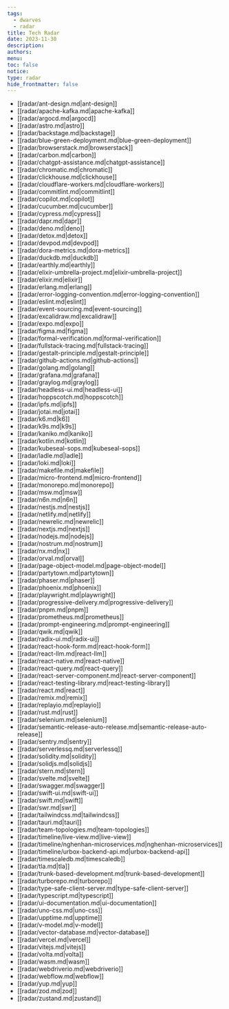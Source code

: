 ```yaml
---
tags:
  - dwarves
  - radar
title: Tech Radar
date: 2023-11-30
description: 
authors: 
menu: 
toc: false
notice: 
type: radar
hide_frontmatter: false
---
```


- [[radar/ant-design.md|ant-design]]
- [[radar/apache-kafka.md|apache-kafka]]
- [[radar/argocd.md|argocd]]
- [[radar/astro.md|astro]]
- [[radar/backstage.md|backstage]]
- [[radar/blue-green-deployment.md|blue-green-deployment]]
- [[radar/browserstack.md|browserstack]]
- [[radar/carbon.md|carbon]]
- [[radar/chatgpt-assistance.md|chatgpt-assistance]]
- [[radar/chromatic.md|chromatic]]
- [[radar/clickhouse.md|clickhouse]]
- [[radar/cloudflare-workers.md|cloudflare-workers]]
- [[radar/commitlint.md|commitlint]]
- [[radar/copilot.md|copilot]]
- [[radar/cucumber.md|cucumber]]
- [[radar/cypress.md|cypress]]
- [[radar/dapr.md|dapr]]
- [[radar/deno.md|deno]]
- [[radar/detox.md|detox]]
- [[radar/devpod.md|devpod]]
- [[radar/dora-metrics.md|dora-metrics]]
- [[radar/duckdb.md|duckdb]]
- [[radar/earthly.md|earthly]]
- [[radar/elixir-umbrella-project.md|elixir-umbrella-project]]
- [[radar/elixir.md|elixir]]
- [[radar/erlang.md|erlang]]
- [[radar/error-logging-convention.md|error-logging-convention]]
- [[radar/eslint.md|eslint]]
- [[radar/event-sourcing.md|event-sourcing]]
- [[radar/excalidraw.md|excalidraw]]
- [[radar/expo.md|expo]]
- [[radar/figma.md|figma]]
- [[radar/formal-verification.md|formal-verification]]
- [[radar/fullstack-tracing.md|fullstack-tracing]]
- [[radar/gestalt-principle.md|gestalt-principle]]
- [[radar/github-actions.md|github-actions]]
- [[radar/golang.md|golang]]
- [[radar/grafana.md|grafana]]
- [[radar/graylog.md|graylog]]
- [[radar/headless-ui.md|headless-ui]]
- [[radar/hoppscotch.md|hoppscotch]]
- [[radar/ipfs.md|ipfs]]
- [[radar/jotai.md|jotai]]
- [[radar/k6.md|k6]]
- [[radar/k9s.md|k9s]]
- [[radar/kaniko.md|kaniko]]
- [[radar/kotlin.md|kotlin]]
- [[radar/kubeseal-sops.md|kubeseal-sops]]
- [[radar/ladle.md|ladle]]
- [[radar/loki.md|loki]]
- [[radar/makefile.md|makefile]]
- [[radar/micro-frontend.md|micro-frontend]]
- [[radar/monorepo.md|monorepo]]
- [[radar/msw.md|msw]]
- [[radar/n6n.md|n6n]]
- [[radar/nestjs.md|nestjs]]
- [[radar/netlify.md|netlify]]
- [[radar/newrelic.md|newrelic]]
- [[radar/nextjs.md|nextjs]]
- [[radar/nodejs.md|nodejs]]
- [[radar/nostrum.md|nostrum]]
- [[radar/nx.md|nx]]
- [[radar/orval.md|orval]]
- [[radar/page-object-model.md|page-object-model]]
- [[radar/partytown.md|partytown]]
- [[radar/phaser.md|phaser]]
- [[radar/phoenix.md|phoenix]]
- [[radar/playwright.md|playwright]]
- [[radar/progressive-delivery.md|progressive-delivery]]
- [[radar/pnpm.md|pnpm]]
- [[radar/prometheus.md|prometheus]]
- [[radar/prompt-engineering.md|prompt-engineering]]
- [[radar/qwik.md|qwik]]
- [[radar/radix-ui.md|radix-ui]]
- [[radar/react-hook-form.md|react-hook-form]]
- [[radar/react-llm.md|react-llm]]
- [[radar/react-native.md|react-native]]
- [[radar/react-query.md|react-query]]
- [[radar/react-server-component.md|react-server-component]]
- [[radar/react-testing-library.md|react-testing-library]]
- [[radar/react.md|react]]
- [[radar/remix.md|remix]]
- [[radar/replayio.md|replayio]]
- [[radar/rust.md|rust]]
- [[radar/selenium.md|selenium]]
- [[radar/semantic-release-auto-release.md|semantic-release-auto-release]]
- [[radar/sentry.md|sentry]]
- [[radar/serverlessq.md|serverlessq]]
- [[radar/solidity.md|solidity]]
- [[radar/solidjs.md|solidjs]]
- [[radar/stern.md|stern]]
- [[radar/svelte.md|svelte]]
- [[radar/swagger.md|swagger]]
- [[radar/swift-ui.md|swift-ui]]
- [[radar/swift.md|swift]]
- [[radar/swr.md|swr]]
- [[radar/tailwindcss.md|tailwindcss]]
- [[radar/tauri.md|tauri]]
- [[radar/team-topologies.md|team-topologies]]
- [[radar/timeline/live-view.md|live-view]]
- [[radar/timeline/nghenhan-microservices.md|nghenhan-microservices]]
- [[radar/timeline/urbox-backend-api.md|urbox-backend-api]]
- [[radar/timescaledb.md|timescaledb]]
- [[radar/tla.md|tla]]
- [[radar/trunk-based-development.md|trunk-based-development]]
- [[radar/turborepo.md|turborepo]]
- [[radar/type-safe-client-server.md|type-safe-client-server]]
- [[radar/typescript.md|typescript]]
- [[radar/ui-documentation.md|ui-documentation]]
- [[radar/uno-css.md|uno-css]]
- [[radar/upptime.md|upptime]]
- [[radar/v-model.md|v-model]]
- [[radar/vector-database.md|vector-database]]
- [[radar/vercel.md|vercel]]
- [[radar/vitejs.md|vitejs]]
- [[radar/volta.md|volta]]
- [[radar/wasm.md|wasm]]
- [[radar/webdriverio.md|webdriverio]]
- [[radar/webflow.md|webflow]]
- [[radar/yup.md|yup]]
- [[radar/zod.md|zod]]
- [[radar/zustand.md|zustand]]


